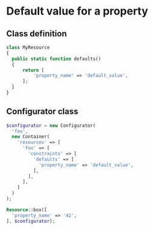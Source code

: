 # Default value for a property

## Class definition

```php
class MyResource
{
  public static function defaults()
  {
      return [
          'property_name' => 'default_value',
      ];
  }
}
```

## Configurator class

```php
$configurator = new Configurator(
  'foo',
  new Container(
    'resources' => [
      'foo' => [
        'constraints' => [
          'defaults' => [
            'property_name' => 'default_value',
          ],
        ],
      ],
    ]
  )
);

Resource::box([
  'property_name' => '42',
], $configurator);
```
